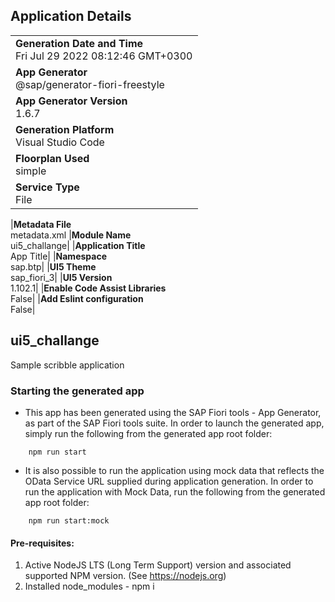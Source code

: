 ## Application Details

|                                                                   |
| ----------------------------------------------------------------- |
| **Generation Date and Time**<br>Fri Jul 29 2022 08:12:46 GMT+0300 |
| **App Generator**<br>@sap/generator-fiori-freestyle               |
| **App Generator Version**<br>1.6.7                                |
| **Generation Platform**<br>Visual Studio Code                     |
| **Floorplan Used**<br>simple                                      |
| **Service Type**<br>File                                          |

|**Metadata File**<br>metadata.xml
|**Module Name**<br>ui5_challange|
|**Application Title**<br>App Title|
|**Namespace**<br>sap.btp|
|**UI5 Theme**<br>sap_fiori_3|
|**UI5 Version**<br>1.102.1|
|**Enable Code Assist Libraries**<br>False|
|**Add Eslint configuration**<br>False|

## ui5_challange

Sample scribble application

### Starting the generated app

- This app has been generated using the SAP Fiori tools - App Generator, as part of the SAP Fiori tools suite. In order to launch the generated app, simply run the following from the generated app root folder:

```
    npm run start
```

- It is also possible to run the application using mock data that reflects the OData Service URL supplied during application generation. In order to run the application with Mock Data, run the following from the generated app root folder:

```
    npm run start:mock
```

#### Pre-requisites:

1. Active NodeJS LTS (Long Term Support) version and associated supported NPM version. (See https://nodejs.org)
2. Installed node_modules - npm i
